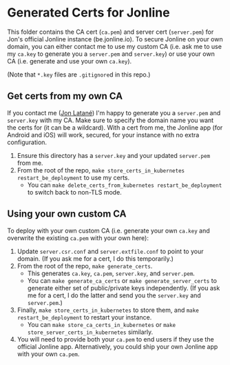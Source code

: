 # Generated Certs for Jonline
This folder contains the CA cert (`ca.pem`) and server cert (`server.pem`) for Jon's official Jonline instance (be.jonline.io). To secure Jonline on your own domain, you can either contact me to use my custom CA (i.e. ask me to use my `ca.key` to generate you a `server.pem` and `server.key`) or use your own CA (i.e. generate and use your own `ca.key`).

(Note that `*.key` files are `.gitignore`d in this repo.)

## Get certs from my own CA
If you contact me ([Jon Latané](mailto:jonlatane@gmail.com)) I'm happy to generate you a `server.pem` and `server.key` with my CA. Make sure to specify the domain name you want the certs for (it can be a wildcard). With a cert from me, the Jonline app (for Android and iOS) will work, secured, for your instance with no extra configuration.

1. Ensure this directory has a `server.key` and your updated `server.pem` from me.
2. From the root of the repo, `make store_certs_in_kubernetes restart_be_deployment` to use my certs.
    * You can `make delete_certs_from_kubernetes restart_be_deployment` to switch back to non-TLS mode.

## Using your own custom CA
To deploy with your own custom CA (i.e. generate your own `ca.key` and overwrite the existing `ca.pem` with your own here):

1. Update `server.csr.conf` and `server.extfile.conf` to point to your domain. (If you ask me for a cert, I do this temporarily.)
2. From the root of the repo, `make generate_certs`.
    * This generates `ca.key`, `ca.pem`, `server.key`, and `server.pem`.
    * You can `make generate_ca_certs` or `make generate_server_certs` to generate either set of public/private keys independently. (If you ask me for a cert, I do the latter and send you the `server.key` and `server.pem`.)
3. Finally, `make store_certs_in_kubernetes` to store them, and `make restart_be_deployment` to restart your instance.
    * You can `make store_ca_certs_in_kubernetes` or `make store_server_certs_in_kubernetes` similarly.
4. You will need to provide both your `ca.pem` to end users if they use the official Jonline app. Alternatively, you could ship your own Jonline app with your own `ca.pem`.
